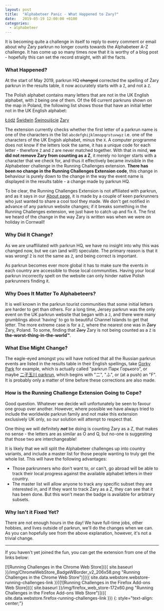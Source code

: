 ```yaml
---
layout: post
title:  "Alphabeteer Panic - What Happened to Zary?"
date:   2019-05-19 12:00:00 +0100
categories:
  - alphabeteer
---
```


It is
becoming quite a challenge in itself to reply to every comment or email about
why Żary parkrun no longer counts towards the Alphabeteer A-Z challenge. It has come up so many times now that it is worthy of a blog post -
hopefully this can set the record straight, with all the facts.

### What Happened?

At the start of May 2019, parkrun HQ ~~changed~~ corrected the spelling of Żary
parkrun in the results table, it now accurately starts with a `Ż`, and not a `Z`.

The Polish alphabet contains many letters that are not in the UK English alphabet,
with `Ż` being one of them. Of the 66 current parkruns shown on the map in Poland, the following
list shows those that have an initial letter not in the UK English alphabet:

[Łódź](https://www.parkrun.pl/lodz/)
[Świdwin](https://www.parkrun.pl/swidwin/)
[Świnoujście](https://www.parkrun.pl/swinoujscie/)
[Żary](https://www.parkrun.pl/zary/)

The extension currently checks whether the first letter of a parkrun name is one of the characters in the
list `abcdefghijklmnopqrstuvwyz` i.e. one of the characters of the UK Engish
alphabet, minus the `X`. A computer programme does not know if the letters look
the same, it has a unique code for each letter - therefore `Ż` and `Z` are never
matched together. With that in mind, **we did not remove Żary from counting as a Z**,
it merely no longer starts with a character that we check for, and thus it effectively
became invisible in the Alphabeteer challenge in the Running Challenges extension. **There has been no change in the
Running Challenges Extension code**, this change in behaviour is purely down to
the change in the way the event name is displayed in the results table - a change
made by parkrun HQ.

To be clear, the Running Challenges Extension is not affiliated with parkrun, and
as it says in our [About page](/about), it is made by a couple of keen parkrunners who just
wanted to share a cool tool they made. We don't get notified in advance of any parkrun website changes; if it breaks something in the Running Challenges extension, we just have to catch up and fix it. The first we heard of the
change in the way Żary is written was when we were on holiday in Cornwall!

### Why Did It Change?

As we are unaffiliated with parkrun HQ, we have no insight into why this was
changed now, but we can (and will!) speculate. The primary reason is that it was
wrong! `Ż` is not the same as `Z`, and being correct is important.

As parkrun becomes ever more global it has to make sure the
events in each country are accessible to those local communities. Having your
local parkrun incorrectly spelt on the website can only hinder native Polish parkrunners
finding it.

### Why Does It Matter To Alphabeteers?

It is well known in the parkrun tourist communities that some initial letters
are harder to get than others. For a long time,  Jersey parkrun
was the only event on the UK parkrun website that began with a `J`, and there were many grumblings about 'having'
to go to beautiful Channel Islands to get that letter. The more extreme case is
for a `Z`, where the nearest one was in ~~Zary~~ Żary, Poland. To some, finding
that ~~Zary~~ Żary is not being counted as a `Z` is **the-worst-thing-in-the-world™**.

### What Else Might Change?

The eagle-eyed amongst you will have noticed that all the Russian parkrun events
are listed in the results table in their English spellings, take
[Gorky Park](https://www.parkrun.ru/gorkypark/) for example, which is actually
called "parkrun Парк Горького", or maybe [二子玉川 parkrun](https://www.parkrun.jp/futakotamagawa/), which   begins
with "二", "ふ", or (at a push) an "F". It is probably only a matter of time before these
corrections are also made.

### How is the Running Challenge Extension Going to Cope?

Good question. Whatever we decide will unfortunately be seen to favour one group
over another. However, where possible we have always tried to include the worldwide
parkrun family and not make this extension exclusively UK only, so our solution
will attempt to respect that.

One thing we will definitely _**not**_ be doing is counting Żary as a Z, that
makes no sense - the letters are as similar as O and Q, but no-one is suggesting
that those two are interchangeable!

It is likely that we will split the Alphabeteer challenges up into country variants,
and include a master list for those people wanting to truly get the whole list.
This will have the following advantages:

- Those parkrunners who don't want to, or can't, go abroad will be able to track
  their local progress against the available alphabet letters in their country.
- The master list will allow anyone to track any specific subset they are interested
  in, and if they want to track Żary as a Z, they can see that it has been done.
  But this won't mean the badge is available for arbitrary subsets.


### Why Isn't it Fixed Yet?

There are not enough hours in the day! We have full-time jobs, other hobbies, and lives outside of parkrun, we'll do the changes when we can. As you
can hopefully see from the above explanation, however, it's not a trivial change.

---

If you haven't yet joined the fun, you can get the extension from one of
the links below:

[![Running Challenges in the Chrome Web Store]({{ site.baseurl }}/img/ChromeWebStore_BadgeWBorder_v2_206x58.png "Running Challenges in the Chrome Web Store")]({{ site.data.webstore.webstore-running-challenges-link }})[![Running Challenges in the Firefox Add-ons Web Store]({{ site.baseurl }}/img/firefox_web_store-172x60.png "Running Challenges in the Firefox Add-ons Web Store")]({{ site.data.webstore.firefox-running-challenges-link }})
{: style="text-align: center;"}

